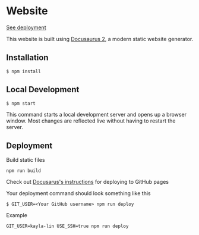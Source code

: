 # Website

[See deployment](https://kayla-lin.github.io/lenspa-docusaurus/blog/welcome)

This website is built using [Docusaurus 2](https://docusaurus.io/), a modern static website generator.

## Installation

```
$ npm install
```

## Local Development

```
$ npm start
```

This command starts a local development server and opens up a browser window. Most changes are reflected live without having to restart the server.

## Deployment

Build static files

```
npm run build
```

Check out [Docusarus's instructions](https://docusaurus.io/docs/deployment#deploying-to-github-pages) for deploying to GitHub pages

Your deployment command should look something like this

```
$ GIT_USER=<Your GitHub username> npm run deploy
```

Example

```
GIT_USER=kayla-lin USE_SSH=true npm run deploy
```
